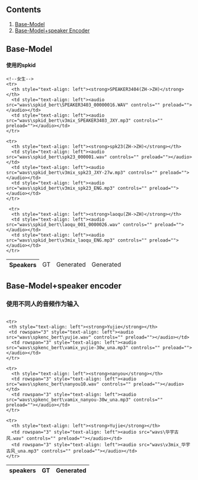 
<html lang="en-US">
  <head>
    <meta charset="UTF-8">
    <meta name="viewport" content="width=device-width, initial-scale=1">
    <meta name="theme-color" content="#157878">
    <link rel="stylesheet" href="/assets/css/style.css?v=e27bf585b9c641a881074e09853cb11204774c97">
  </head>
  <body>


<h2>Contents</h2>
<ol>
  <li><a href="#base">Base-Model</a></li>
  <li><a href="#spk">Base-Model+speaker Encoder</a></li>
</ol>

<h2>Base-Model<a name="base"></a></h2>
<h4>使用的spkid</h4>

<table>
    <thead>
    <tr>
      <th style="text-align: left">Speakers</th>
      <td style="text-align: left">GT</td>
      <td style="text-align: left">Generated</td>
      <td style="text-align: left">Generated</td>
    </tr>
    </thead>

    <!--女生-->
    <tr>
      <th style="text-align: left"><strong>SPEAKER3404(ZH->ZH)</strong></th>
      <td style="text-align: left"><audio src="wavs\spkid_bert\SPEAKER3403_00000016.WAV" controls="" preload=""></audio></td>
      <td style="text-align: left"><audio src="wavs\spkid_bert\v3mix_SPEAKER3403_JXY.mp3" controls="" preload=""></audio></td>
    </tr>

    <tr>
      <th style="text-align: left"><strong>spk23(ZH->ZH)</strong></th>
      <td style="text-align: left"><audio src="wavs\spkid_bert\spk23_000001.wav" controls="" preload=""></audio></td>
      <td style="text-align: left"><audio src="wavs\spkid_bert\v3mix_spk23_JXY-27w.mp3" controls="" preload=""></audio></td>
      <td style="text-align: left"><audio src="wavs\spkid_bert\v3mix_spk23_ENG.mp3" controls="" preload=""></audio></td>
    </tr>

     <tr>
      <th style="text-align: left"><strong>laoqu(ZH->ZH)</strong></th>
      <td style="text-align: left"><audio src="wavs\spkid_bert\laoqu_001_0000026.wav" controls="" preload=""></audio></td>
      <td style="text-align: left"><audio src="wavs\spkid_bert\v3mix_laoqu_ENG.mp3" controls="" preload=""></audio></td>
    </tr>
     
      


  
</table>

<!--｜｜｜｜｜｜｜｜｜｜｜｜｜｜｜｜｜｜｜｜｜｜｜｜｜｜｜｜｜｜｜｜｜｜｜｜｜｜｜｜｜｜｜｜｜｜｜｜｜｜｜｜｜｜｜｜｜｜｜｜｜｜｜｜｜｜｜-->

<h2>Base-Model+speaker encoder<a name="spk"></a></h2>
<h3>使用不同人的音频作为输入</h3>
<div style="overflow-x: auto;">
<table>
    <thead>
    <tr>
      <th style="text-align: left">speakers</th>
      <th style="text-align: left">GT</th>
      <th style="text-align: left">Generated</th>
    </tr>
    </thead>

    <tr>
     <th style="text-align: left"><strong>Yujie</strong></th>
     <td rowspan="3" style="text-align: left"><audio src="wavs\spkenc_bert\yujie.wav" controls="" preload=""></audio></td>
      <td rowspan="3" style="text-align: left"><audio src="wavs\spkenc_bert\vamix_yujie-30w_una.mp3" controls="" preload=""></audio></td>
    </tr>

    <tr>
      <th style="text-align: left"><strong>nanyou</strong></th>
      <td rowspan="3" style="text-align: left"><audio src="wavs\spkenc_bert\nanyou10.wav" controls="" preload=""></audio></td>
      <td rowspan="3" style="text-align: left"><audio src="wavs\spkenc_bert\vamix_nanyou-30w_una.mp3" controls="" preload=""></audio></td>
    </tr>

    <tr>
      <th style="text-align: left"><strong>Yujie</strong></th>
      <td rowspan="3" style="text-align: left"><audio src="wavs\华宇古风.wav" controls="" preload=""></audio></td>
      <td rowspan="3" style="text-align: left"><audio src="wavs\v3mix_华宇古风_una.mp3" controls="" preload=""></audio></td>
    </tr>
  
</table>
</div>




  </body>
</html>


